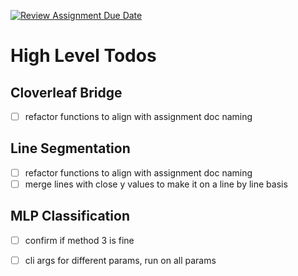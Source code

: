 [![Review Assignment Due Date](https://classroom.github.com/assets/deadline-readme-button-22041afd0340ce965d47ae6ef1cefeee28c7c493a6346c4f15d667ab976d596c.svg)](https://classroom.github.com/a/gNQhfL5m)
# High Level Todos
## Cloverleaf Bridge 
- [ ] refactor functions to align with assignment doc naming 

## Line Segmentation
- [ ] refactor functions to align with assignment doc naming
- [ ] merge lines with close y values to make it on a line by line basis 

## MLP Classification
- [ ] confirm if method 3 is fine 
- [ ] cli args for different params, run on all params 

